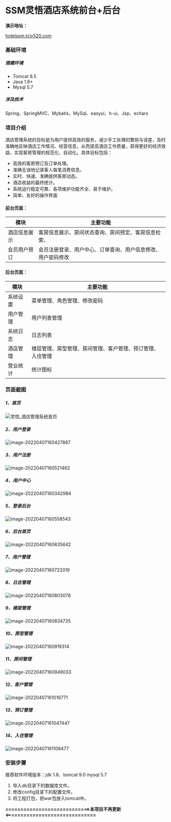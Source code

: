 # SSM灵悟酒店系统前台+后台

**演示地址：**

[hotelssm.tcjy520.com](http://hotelssm.tcjy520.com/)

### 基础环境

##### 搭建环境

- Tomcat 8.5
- Java 1.8+
- Mysql 5.7

##### 涉及技术

Spring、SpringMVC、Mybatis、MySql、easyui、h-ui、Jsp、echars

### 项目介绍

酒店管理系统的目标是为用户提供高效的服务，减少手工处理的繁琐与误差，及时准确地反映酒店工作情况、经营信息，从而提高酒店工作质量，获得更好的经济效益，实现客房管理的规范化、自动化。具体目标包括：

- 高效的客房预订及订单处理。
- 准确无误地记录客人每笔消费信息。
- 实时、快速、准确提供客房动态。
- 酒店收益的最终统计。
- 系统运行稳定可靠、各项维护功能齐全、易于维护。
- 简单、友好的操作界面

#### **前台页面：**

| 模块         | 主要功能                                                     |
| ------------ | ------------------------------------------------------------ |
| 酒店信息展示 | 客房信息展示、房间状态查询、房间预定、客房信息检索、         |
| 会员用户预订 | 会员注册登录、用户中心、订单查询、用户信息修改、用户密码修改 |

#### **后台页面：**

| 模块     | 主要功能                                                   |
| -------- | ---------------------------------------------------------- |
| 系统设置 | 菜单管理、角色管理、修改密码                               |
| 用户管理 | 用户列表管理                                               |
| 系统日志 | 日志列表                                                   |
| 酒店管理 | 楼层管理、房型管理、房间管理、客户管理、预订管理、入住管理 |
| 营业统计 | 统计图标                                                   |

### 页面截图

##### 1、首页

![灵悟_酒店管理系统首页](https://raw.githubusercontent.com/vmuu/img/main/img/HotelSSM/202204071640941.png)

##### 2、用户登录

![image-20220407160427887](https://raw.githubusercontent.com/vmuu/img/main/img/HotelSSM/202204071640942.png)

##### 3、用户注册

![image-20220407160521462](https://raw.githubusercontent.com/vmuu/img/main/img/HotelSSM/202204071640943.png)

##### 4、用户中心

![image-20220407160342984](https://raw.githubusercontent.com/vmuu/img/main/img/HotelSSM/202204071640944.png)

##### 5、登录后台

![image-20220407160558543](https://raw.githubusercontent.com/vmuu/img/main/img/HotelSSM/202204071640945.png)

##### 6、后台首页

![image-20220407160635642](https://raw.githubusercontent.com/vmuu/img/main/img/HotelSSM/202204071640947.png)

##### 7、用户管理

![image-20220407160723319](https://raw.githubusercontent.com/vmuu/img/main/img/HotelSSM/202204071640948.png)

##### 8、日志管理

![image-20220407160803078](https://raw.githubusercontent.com/vmuu/img/main/img/HotelSSM/202204071640949.png)

##### 9、楼层管理

![image-20220407160834735](https://raw.githubusercontent.com/vmuu/img/main/img/HotelSSM/202204071640950.png)

##### 10、房型管理

![image-20220407160919314](https://raw.githubusercontent.com/vmuu/img/main/img/HotelSSM/202204071640951.png)

##### 11、房间管理

![image-20220407160949033](https://raw.githubusercontent.com/vmuu/img/main/img/HotelSSM/202204071640952.png)

##### 12、客户管理

![image-20220407161016771](https://raw.githubusercontent.com/vmuu/img/main/img/HotelSSM/202204071640953.png)

##### 13、预订管理

![image-20220407161047447](https://raw.githubusercontent.com/vmuu/img/main/img/HotelSSM/202204071640954.png)

##### 14、入住管理

![image-20220407161108477](https://raw.githubusercontent.com/vmuu/img/main/img/HotelSSM/202204071640955.png)

### 安装步骤

推荐软件环境版本：jdk 1.8、tomcat 9.0 mysql 5.7

1. 导入db目录下的数据库文件。
2. 修改config目录下的配置文件。
3. 将工程打包，把war包放入tomcat中。



**============================>本项目不再更新<==============================**
